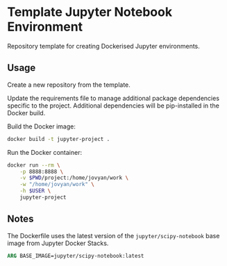 # Template Jupyter Notebook Environment

Repository template for creating Dockerised Jupyter environments.

## Usage

Create a new repository from the template.

Update the requirements file to manage additional package dependencies specific to the project.
Additional dependencies will be pip-installed in the Docker build.

Build the Docker image:

```sh
docker build -t jupyter-project .
```

Run the Docker container:

```sh
docker run --rm \
    -p 8888:8888 \
    -v $PWD/project:/home/jovyan/work \
    -w "/home/jovyan/work" \
    -h $USER \
    jupyter-project
```

## Notes

The Dockerfile uses the latest version of the `jupyter/scipy-notebook` base image from Jupyter Docker Stacks.

```dockerfile
ARG BASE_IMAGE=jupyter/scipy-notebook:latest
```
